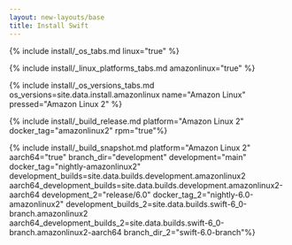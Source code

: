 ```yaml
---
layout: new-layouts/base
title: Install Swift
---
```


{% include install/_os_tabs.md linux="true" %}

{% include install/_linux_platforms_tabs.md amazonlinux="true" %}

{% include install/_os_versions_tabs.md os_versions=site.data.install.amazonlinux  name="Amazon Linux" pressed="Amazon Linux 2" %}

{% include install/_build_release.md platform="Amazon Linux 2" docker_tag="amazonlinux2" rpm="true"%}

{% include install/_build_snapshot.md platform="Amazon Linux 2"
aarch64="true"
branch_dir="development"
development="main"
docker_tag="nightly-amazonlinux2"
development_builds=site.data.builds.development.amazonlinux2
aarch64_development_builds=site.data.builds.development.amazonlinux2-aarch64
development_2="release/6.0"
docker_tag_2="nightly-6.0-amazonlinux2"
development_builds_2=site.data.builds.swift-6_0-branch.amazonlinux2 aarch64_development_builds_2=site.data.builds.swift-6_0-branch.amazonlinux2-aarch64
branch_dir_2="swift-6.0-branch"%}
